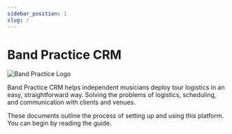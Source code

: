 ```yaml
---
sidebar_position: 1
slug: /
---
```


# Band Practice CRM

![Band Practice Logo](/img/band-practice.logo.bg.png)

Band Practice CRM helps independent musicians deploy tour logistics in an easy, straightforward way. Solving the problems of logistics, scheduling, and communication with clients and venues.

These documents outline the process of setting up and using this platform. You can begin by reading the guide.
